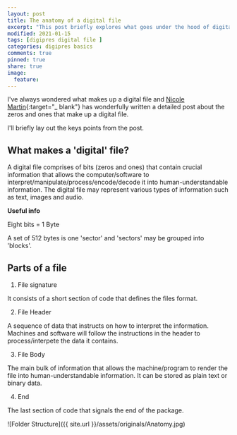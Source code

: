 ```yaml
---
layout: post
title: The anatomy of a digital file
excerpt: "This post briefly explores what goes under the hood of digital files."
modified: 2021-01-15
tags: [digipres digital file ]
categories: digipres basics
comments: true
pinned: true
share: true
image:
  feature:
---
```


I've always wondered what makes up a digital file and [Nicole Martin](https://twobitpreservation.com/){:target="_ blank"} has wonderfully written a detailed post about the zeros and ones that make up a digital file.

I'll briefly lay out the keys points from the post.

## What makes a 'digital' file?

A digital file comprises of bits (zeros and ones) that contain crucial information that allows the computer/software to interpret/manipulate/process/encode/decode it into human-understandable information. The digital file may represent various types of information such as text, images and audio.

**Useful info**

Eight bits = 1 Byte

A set of 512 bytes is one 'sector' and 'sectors' may be grouped into 'blocks'.

## Parts of a file

1. File signature

It consists of a short section of code that defines the files format.

2. File Header

A sequence of data that instructs on how to interpret the information. Machines and software will follow the instructions in the header to process/interpete the data it contains.

3. File Body

The main bulk of information that allows the machine/program to render the file into human-understandable information. It can be stored as plain text or binary data.

4. End

The last section of code that signals the end of the package.

![Folder Structure]({{ site.url }}/assets/originals/Anatomy.jpg)
